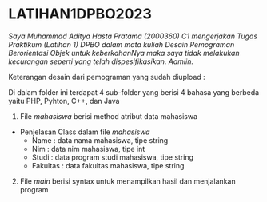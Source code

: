 # LATIHAN1DPBO2023

*Saya Muhammad Aditya Hasta Pratama (2000360) C1 mengerjakan Tugas Praktikum (Latihan 1) DPBO dalam mata kuliah Desain Pemograman 
Berorientasi Objek untuk keberkahanNya maka saya tidak melakukan kecurangan seperti yang telah dispesifikasikan. Aamiin.*

Keterangan desain dari pemograman yang sudah diupload :

Di dalam folder ini terdapat 4 sub-folder yang berisi 4 bahasa yang berbeda yaitu PHP, Pyhton, C++, dan Java
1. File *mahasiswa* berisi method atribut data mahasiswa
  - Penjelasan Class dalam file *mahasiswa*
    - Name : data nama mahasiswa, tipe string
    - Nim : data nim mahasiswa, tipe int
    - Studi : data program studi mahasiswa, tipe string
    - Fakultas : data fakultas mahasiswa, tipe string

2. File *main* berisi syntax untuk menampilkan hasil dan menjalankan program

